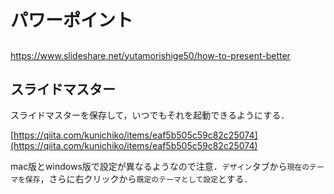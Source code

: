 

# パワーポイント

## 
https://www.slideshare.net/yutamorishige50/how-to-present-better


## スライドマスター

スライドマスターを保存して，いつでもそれを起動できるようにする．

[https://qiita.com/kunichiko/items/eaf5b505c59c82c25074](https://qiita.com/kunichiko/items/eaf5b505c59c82c25074)

mac版とwindows版で設定が異なるようなので注意．`デザイン`タブから`現在のテーマを保存`，さらに右クリックから`既定のテーマとして設定`とする．